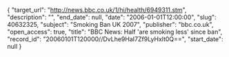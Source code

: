 {
  "target_url": "http://news.bbc.co.uk/1/hi/health/6949311.stm", 
  "description": "", 
  "end_date": null, 
  "date": "2006-01-01T12:00:00", 
  "slug": 40632325, 
  "subject": "Smoking Ban UK 2007", 
  "publisher": "bbc.co.uk", 
  "open_access": true, 
  "title": "BBC News: Half 'are smoking less' since ban", 
  "record_id": "20060101T120000//DvLhe9HaI7Zf9LyHxlt0Q==", 
  "start_date": null
}

